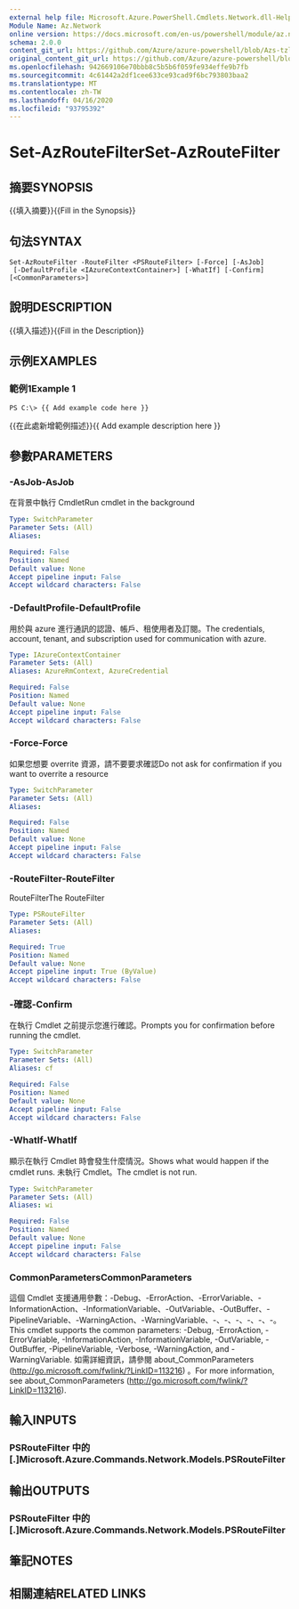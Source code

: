 ```yaml
---
external help file: Microsoft.Azure.PowerShell.Cmdlets.Network.dll-Help.xml
Module Name: Az.Network
online version: https://docs.microsoft.com/en-us/powershell/module/az.network/set-azroutefilter
schema: 2.0.0
content_git_url: https://github.com/Azure/azure-powershell/blob/Azs-tzl/src/Network/Network/help/Set-AzRouteFilter.md
original_content_git_url: https://github.com/Azure/azure-powershell/blob/Azs-tzl/src/Network/Network/help/Set-AzRouteFilter.md
ms.openlocfilehash: 942669106e70bbb8c5b5b6f059fe934effe9b7fb
ms.sourcegitcommit: 4c61442a2df1cee633ce93cad9f6bc793803baa2
ms.translationtype: MT
ms.contentlocale: zh-TW
ms.lasthandoff: 04/16/2020
ms.locfileid: "93795392"
---
```

# <span data-ttu-id="1da0e-101">Set-AzRouteFilter</span><span class="sxs-lookup"><span data-stu-id="1da0e-101">Set-AzRouteFilter</span></span>

## <span data-ttu-id="1da0e-102">摘要</span><span class="sxs-lookup"><span data-stu-id="1da0e-102">SYNOPSIS</span></span>
<span data-ttu-id="1da0e-103">{{填入摘要}}</span><span class="sxs-lookup"><span data-stu-id="1da0e-103">{{Fill in the Synopsis}}</span></span>

## <span data-ttu-id="1da0e-104">句法</span><span class="sxs-lookup"><span data-stu-id="1da0e-104">SYNTAX</span></span>

```
Set-AzRouteFilter -RouteFilter <PSRouteFilter> [-Force] [-AsJob]
 [-DefaultProfile <IAzureContextContainer>] [-WhatIf] [-Confirm] [<CommonParameters>]
```

## <span data-ttu-id="1da0e-105">說明</span><span class="sxs-lookup"><span data-stu-id="1da0e-105">DESCRIPTION</span></span>
<span data-ttu-id="1da0e-106">{{填入描述}}</span><span class="sxs-lookup"><span data-stu-id="1da0e-106">{{Fill in the Description}}</span></span>

## <span data-ttu-id="1da0e-107">示例</span><span class="sxs-lookup"><span data-stu-id="1da0e-107">EXAMPLES</span></span>

### <span data-ttu-id="1da0e-108">範例1</span><span class="sxs-lookup"><span data-stu-id="1da0e-108">Example 1</span></span>
```
PS C:\> {{ Add example code here }}
```

<span data-ttu-id="1da0e-109">{{在此處新增範例描述}}</span><span class="sxs-lookup"><span data-stu-id="1da0e-109">{{ Add example description here }}</span></span>

## <span data-ttu-id="1da0e-110">參數</span><span class="sxs-lookup"><span data-stu-id="1da0e-110">PARAMETERS</span></span>

### <span data-ttu-id="1da0e-111">-AsJob</span><span class="sxs-lookup"><span data-stu-id="1da0e-111">-AsJob</span></span>
<span data-ttu-id="1da0e-112">在背景中執行 Cmdlet</span><span class="sxs-lookup"><span data-stu-id="1da0e-112">Run cmdlet in the background</span></span>

```yaml
Type: SwitchParameter
Parameter Sets: (All)
Aliases: 

Required: False
Position: Named
Default value: None
Accept pipeline input: False
Accept wildcard characters: False
```

### <span data-ttu-id="1da0e-113">-DefaultProfile</span><span class="sxs-lookup"><span data-stu-id="1da0e-113">-DefaultProfile</span></span>
<span data-ttu-id="1da0e-114">用於與 azure 進行通訊的認證、帳戶、租使用者及訂閱。</span><span class="sxs-lookup"><span data-stu-id="1da0e-114">The credentials, account, tenant, and subscription used for communication with azure.</span></span>

```yaml
Type: IAzureContextContainer
Parameter Sets: (All)
Aliases: AzureRmContext, AzureCredential

Required: False
Position: Named
Default value: None
Accept pipeline input: False
Accept wildcard characters: False
```

### <span data-ttu-id="1da0e-115">-Force</span><span class="sxs-lookup"><span data-stu-id="1da0e-115">-Force</span></span>
<span data-ttu-id="1da0e-116">如果您想要 overrite 資源，請不要要求確認</span><span class="sxs-lookup"><span data-stu-id="1da0e-116">Do not ask for confirmation if you want to overrite a resource</span></span>

```yaml
Type: SwitchParameter
Parameter Sets: (All)
Aliases: 

Required: False
Position: Named
Default value: None
Accept pipeline input: False
Accept wildcard characters: False
```

### <span data-ttu-id="1da0e-117">-RouteFilter</span><span class="sxs-lookup"><span data-stu-id="1da0e-117">-RouteFilter</span></span>
<span data-ttu-id="1da0e-118">RouteFilter</span><span class="sxs-lookup"><span data-stu-id="1da0e-118">The RouteFilter</span></span>

```yaml
Type: PSRouteFilter
Parameter Sets: (All)
Aliases: 

Required: True
Position: Named
Default value: None
Accept pipeline input: True (ByValue)
Accept wildcard characters: False
```

### <span data-ttu-id="1da0e-119">-確認</span><span class="sxs-lookup"><span data-stu-id="1da0e-119">-Confirm</span></span>
<span data-ttu-id="1da0e-120">在執行 Cmdlet 之前提示您進行確認。</span><span class="sxs-lookup"><span data-stu-id="1da0e-120">Prompts you for confirmation before running the cmdlet.</span></span>

```yaml
Type: SwitchParameter
Parameter Sets: (All)
Aliases: cf

Required: False
Position: Named
Default value: None
Accept pipeline input: False
Accept wildcard characters: False
```

### <span data-ttu-id="1da0e-121">-WhatIf</span><span class="sxs-lookup"><span data-stu-id="1da0e-121">-WhatIf</span></span>
<span data-ttu-id="1da0e-122">顯示在執行 Cmdlet 時會發生什麼情況。</span><span class="sxs-lookup"><span data-stu-id="1da0e-122">Shows what would happen if the cmdlet runs.</span></span> <span data-ttu-id="1da0e-123">未執行 Cmdlet。</span><span class="sxs-lookup"><span data-stu-id="1da0e-123">The cmdlet is not run.</span></span>

```yaml
Type: SwitchParameter
Parameter Sets: (All)
Aliases: wi

Required: False
Position: Named
Default value: None
Accept pipeline input: False
Accept wildcard characters: False
```

### <span data-ttu-id="1da0e-124">CommonParameters</span><span class="sxs-lookup"><span data-stu-id="1da0e-124">CommonParameters</span></span>
<span data-ttu-id="1da0e-125">這個 Cmdlet 支援通用參數：-Debug、-ErrorAction、-ErrorVariable、-InformationAction、-InformationVariable、-OutVariable、-OutBuffer、-PipelineVariable、-WarningAction、-WarningVariable、-、-、-、-、-、-。</span><span class="sxs-lookup"><span data-stu-id="1da0e-125">This cmdlet supports the common parameters: -Debug, -ErrorAction, -ErrorVariable, -InformationAction, -InformationVariable, -OutVariable, -OutBuffer, -PipelineVariable, -Verbose, -WarningAction, and -WarningVariable.</span></span> <span data-ttu-id="1da0e-126">如需詳細資訊，請參閱 about_CommonParameters (http://go.microsoft.com/fwlink/?LinkID=113216) 。</span><span class="sxs-lookup"><span data-stu-id="1da0e-126">For more information, see about_CommonParameters (http://go.microsoft.com/fwlink/?LinkID=113216).</span></span>

## <span data-ttu-id="1da0e-127">輸入</span><span class="sxs-lookup"><span data-stu-id="1da0e-127">INPUTS</span></span>

### <span data-ttu-id="1da0e-128">PSRouteFilter 中的 [.]</span><span class="sxs-lookup"><span data-stu-id="1da0e-128">Microsoft.Azure.Commands.Network.Models.PSRouteFilter</span></span>

## <span data-ttu-id="1da0e-129">輸出</span><span class="sxs-lookup"><span data-stu-id="1da0e-129">OUTPUTS</span></span>

### <span data-ttu-id="1da0e-130">PSRouteFilter 中的 [.]</span><span class="sxs-lookup"><span data-stu-id="1da0e-130">Microsoft.Azure.Commands.Network.Models.PSRouteFilter</span></span>

## <span data-ttu-id="1da0e-131">筆記</span><span class="sxs-lookup"><span data-stu-id="1da0e-131">NOTES</span></span>

## <span data-ttu-id="1da0e-132">相關連結</span><span class="sxs-lookup"><span data-stu-id="1da0e-132">RELATED LINKS</span></span>

